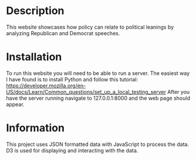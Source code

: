 # Description
This website showcases how policy can relate to political leanings by analyzing Republican and Democrat speeches.

# Installation
To run this website you will need to be able to run a server. The easiest way I have found is to install Python and follow this tutorial: https://developer.mozilla.org/en-US/docs/Learn/Common_questions/set_up_a_local_testing_server
After you have the server running navigate to 127.0.0.1:8000 and the web page should appear.

# Information
This project uses JSON formatted data with JavaScript to process the data. D3 is used for displaying and interacting with the data.
